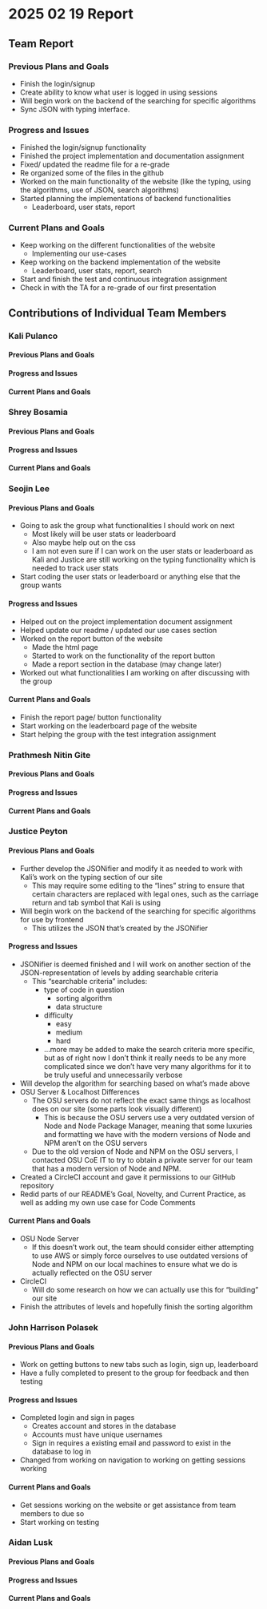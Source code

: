 # 2025 02 19 Report
## Team Report
### Previous Plans and Goals
- Finish the login/signup
- Create ability to know what user is logged in using sessions
- Will begin work on the backend of the searching for specific algorithms
- Sync JSON with typing interface.

### Progress and Issues
- Finished the login/signup functionality
- Finished the project implementation and documentation assignment
- Fixed/ updated the readme file for a re-grade 
- Re organized some of the files in the github
- Worked on the main functionality of the website (like the typing, using the algorithms, use of JSON, search algorithms)
- Started planning the implementations of backend functionalities
  - Leaderboard, user stats, report

### Current Plans and Goals
- Keep working on the different functionalities of the website
  - Implementing our use-cases
- Keep working on the backend implementation of the website
  - Leaderboard, user stats, report, search
- Start and finish the test and continuous integration assignment
- Check in with the TA for a re-grade of our first presentation 

## Contributions of Individual Team Members
### Kali Pulanco
#### Previous Plans and Goals
#### Progress and Issues
#### Current Plans and Goals

### Shrey Bosamia
#### Previous Plans and Goals
#### Progress and Issues
#### Current Plans and Goals

### Seojin Lee
#### Previous Plans and Goals
- Going to ask the group what functionalities I should work on next
  - Most likely will be user stats or leaderboard
  - Also maybe help out on the css
  - I am not even sure if I can work on the user stats or leaderboard as Kali and Justice are still working on the typing functionality which is needed to track user stats
- Start coding the user stats or leaderboard or anything else that the group wants

#### Progress and Issues
- Helped out on the project implementation document assignment
- Helped update our readme / updated our use cases section
- Worked on the report button of the website
  - Made the html page
  - Started to work on the functionality of the report button
  - Made a report section in the database (may change later)
- Worked out what functionalities I am working on after discussing with the group

#### Current Plans and Goals
- Finish the report page/ button functionality
- Start working on the leaderboard page of the website
- Start helping the group with the test integration assignment

### Prathmesh Nitin Gite
#### Previous Plans and Goals
#### Progress and Issues
#### Current Plans and Goals

### Justice Peyton
#### Previous Plans and Goals
- Further develop the JSONifier and modify it as needed to work with Kali’s work on the typing section of our site  
  - This may require some editing to the “lines” string to ensure that certain characters are replaced with legal ones, such as the carriage return and tab symbol that Kali is using  
- Will begin work on the backend of the searching for specific algorithms for use by frontend  
  - This utilizes the JSON that’s created by the JSONifier

#### Progress and Issues
- JSONifier is deemed finished and I will work on another section of the JSON-representation of levels by adding searchable criteria  
  - This “searchable criteria” includes:  
    - type of code in question  
      - sorting algorithm  
      - data structure  
    - difficulty  
      - easy  
      - medium  
      - hard  
    - …more may be added to make the search criteria more specific, but as of right now I don’t think it really needs to be any more complicated since we don’t have very many algorithms for it to be truly useful and unnecessarily verbose  
- Will develop the algorithm for searching based on what’s made above  
- OSU Server & Localhost Differences  
  - The OSU servers do not reflect the exact same things as localhost does on our site (some parts look visually different)  
    - This is because the OSU servers use a very outdated version of Node and Node Package Manager, meaning that some luxuries and formatting we have with the modern versions of Node and NPM aren’t on the OSU servers  
  - Due to the old version of Node and NPM on the OSU servers, I contacted OSU CoE IT to try to obtain a private server for our team that has a modern version of Node and NPM.  
- Created a CircleCI account and gave it permissions to our GitHub repository  
- Redid parts of our README’s Goal, Novelty, and Current Practice, as well as adding my own use case for Code Comments

#### Current Plans and Goals
- OSU Node Server  
  - If this doesn’t work out, the team should consider either attempting to use AWS or simply force ourselves to use outdated versions of Node and NPM on our local machines to ensure what we do is actually reflected on the OSU server  
- CircleCI  
  - Will do some research on how we can actually use this for “building” our site  
- Finish the attributes of levels and hopefully finish the sorting algorithm

### John Harrison Polasek
#### Previous Plans and Goals
- Work on getting buttons to new tabs such as login, sign up, leaderboard  
- Have a fully completed to present to the group for feedback and then testing

#### Progress and Issues
- Completed login and sign in pages  
  - Creates account and stores in the database  
  - Accounts must have unique usernames  
  - Sign in requires a existing email and password to exist in the database to log in  
- Changed from working on navigation to working on getting sessions working

#### Current Plans and Goals
- Get sessions working on the website or get assistance from team members to due so  
- Start working on testing 

### Aidan Lusk
#### Previous Plans and Goals
#### Progress and Issues
#### Current Plans and Goals
